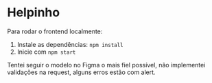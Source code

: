 # Helpinho

Para rodar o frontend localmente:

1. Instale as dependências: `npm install`
2. Inicie com `npm start`

Tentei seguir o modelo no Figma o mais fiel possível, não implementei validações na request, alguns erros estão com alert.
